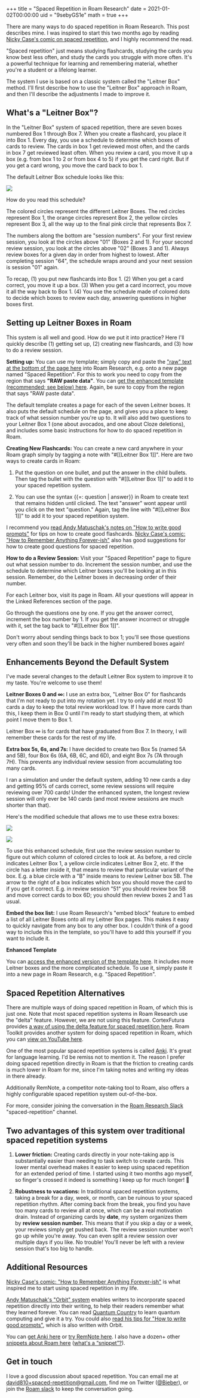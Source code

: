 +++
title = "Spaced Repetition in Roam Research"
date = 2021-01-02T00:00:00
uid = "9sebyGS1e"
math = true
+++

There are many ways to do spaced repetition in Roam Research. This post describes mine. I was inspired to start this two months ago by reading [Nicky Case's comic on spaced repetition](https://ncase.me/remember/), and I highly recommend the read.

"Spaced repetition" just means studying flashcards, studying the cards you know best less often, and study the cards you struggle with more often. It's a powerful technique for learning and remembering material, whether you're a student or a lifelong learner.

The system I use is based on a classic system called the "Leitner Box" method. I'll first describe how to use the "Leitner Box" approach in Roam, and then I'll describe the adjustments I made to improve it.

## What's a "Leitner Box"?

In the "Leitner Box" system of spaced repetition, there are seven boxes numbered Box 1 through Box 7. When you create a flashcard, you place it into Box 1. Every day, you use a schedule to determine which boxes of cards to review. The cards in box 1 get reviewed most often, and the cards in box 7 get reviewed least often. When you review a card, you move it up a box (e.g. from box 1 to 2 or from box 4 to 5) if you get the card right. But if you get a card wrong, you move the card back to box 1.

The default Leitner Box schedule looks like this:

![](https://firebasestorage.googleapis.com/v0/b/firescript-577a2.appspot.com/o/imgs%2Fapp%2Fplayground%2FpW7FsufOIr.png?alt=media&token=3cbd07b1-11e5-4389-896d-9a181f6529fc)

How do you read this schedule?

The colored circles represent the different Leitner Boxes. The red circles represent Box 1, the orange circles represent Box 2, the yellow circles represent Box 3, all the way up to the final pink circle that represents Box 7.

The numbers along the bottom are "session numbers". For your first review session, you look at the circles above "01" (Boxes 2 and 1). For your second review session, you look at the circles above "02" (Boxes 3 and 1). Always review boxes for a given day in order from highest to lowest. After completing session "64", the schedule wraps around and your next session is session "01" again.

To recap, (1) you put new flashcards into Box 1. (2) When you get a card correct, you move it up a box. (3) When you get a card incorrect, you move it all the way back to Box 1. (4) You use the schedule made of colored dots to decide which boxes to review each day, answering questions in higher boxes first.

## Setting up Leitner Boxes in Roam

This system is all well and good. How do we put it into practice? Here I'll quickly describe (1) getting set up, (2) creating new flashcards, and (3) how to do a review session.

**Setting up:** You can use my template; simply copy and paste the ["raw" text at the bottom of the page here](https://pastebin.com/GPfhcUug) into Roam Research, e.g. onto a new page named "Spaced Repetition". For this to work you need to copy from the region that says **"RAW paste data"**. You can [get the enhanced template (recommended; see below) here](https://pastebin.com/zvjFKZAb). Again, be sure to copy from the region that says "RAW paste data".

The default template creates a page for each of the seven Leitner boxes. It also puts the default schedule on the page, and gives you a place to keep track of what session number you're up to. It will also add two questions to your Leitner Box 1 (one about avocados, and one about Cloze deletions), and includes some basic instructions for how to do spaced repetition in Roam.

**Creating New Flashcards:** You can create a new card anywhere in your Roam graph simply by tagging a note with "#[[Leitner Box 1]]". Here are two ways to create cards in Roam:

1. Put the question on one bullet, and put the answer in the child bullets. Then tag the bullet with the question with "#[[Leitner Box 1]]" to add it to your spaced repetition system.

2. You can use the syntax {{=: question | answer}} in Roam to create text that remains hidden until clicked. The text "answer" wont appear until you click on the text "question." Again, tag the line with "#[[Leitner Box 1]]" to add it to your spaced repetition system.

I recommend you [read Andy Matuschak's notes on "How to write good prompts"](https://andymatuschak.org/prompts/) for tips on how to create good flashcards. [Nicky Case's comic: "How to Remember Anything Forever-ish"](https://ncase.me/remember/) also has good suggestions for how to create good questions for spaced repetition.

**How to do a Review Session:** Visit your "Spaced Repetition" page to figure out what session number to do. Increment the session number, and use the schedule to determine which Leitner boxes you'll be looking at in this session. Remember, do the Leitner boxes in decreasing order of their number.

For each Leitner box, visit its page in Roam. All your questions will appear in the Linked References section of the page.

Go through the questions one by one. If you get the answer correct, increment the box number by 1. If you get the answer incorrect or struggle with it, set the tag back to "#[[Leitner Box 1]]".

Don't worry about sending things back to box 1; you'll see those questions very often and soon they'll be back in the higher numbered boxes again!

## Enhancements Beyond the Default System

I've made several changes to the default Leitner Box system to improve it to my taste. You're welcome to use them!

**Leitner Boxes 0 and $\infty$:** I use an extra box, "Leitner Box 0" for flashcards that I'm not ready to put into my rotation yet. I try to only add at most 10 cards a day to keep the total review workload low. If I have more cards than this, I keep them in Box 0 until I'm ready to start studying them, at which point I move them to Box 1.

Leitner Box $\infty$ is for cards that have graduated from Box 7. In theory, I will remember these cards for the rest of my life.

**Extra box 5s, 6s, and 7s:** I have decided to create two Box 5s (named 5A and 5B), four Box 6s (6A, 6B, 6C, and 6D), and eight Box 7s (7A through 7H). This prevents any individual review session from accumulating too many cards.

I ran a simulation and under the default system, adding 10 new cards a day and getting 95% of cards correct, some review sessions will require reviewing over 700 cards! Under the enhanced system, the longest review session will only ever be 140 cards (and most review sessions are much shorter than that).

Here's the modified schedule that allows me to use these extra boxes:

![](https://firebasestorage.googleapis.com/v0/b/firescript-577a2.appspot.com/o/imgs%2Fapp%2Fplayground%2F_dSM-MMp85.png?alt=media&token=b3682748-8ea4-4444-97df-0c4592beb1ff)

![](https://firebasestorage.googleapis.com/v0/b/firescript-577a2.appspot.com/o/imgs%2Fapp%2Fplayground%2FhFRPfzGpwy.png?alt=media&token=20b7f689-4117-4901-a806-846b0d099d7d)

To use this enhanced schedule, first use the review session number to figure out which column of colored circles to look at. As before, a red circle indicates Leitner Box 1, a yellow circle indicates Leitner Box 2, etc. If the circle has a letter inside it, that means to review that particular variant of the box. E.g. a blue circle with a "B" inside means to review Leitner box 5B. The arrow to the right of a box indicates which box you should move the card to if you get it correct. E.g. in review session "51" you should review box 5B and move correct cards to box 6D; you should then review boxes 2 and 1 as usual.

**Embed the box list:** I use Roam Research's "embed block" feature to embed a list of all Leitner Boxes onto all my Leitner Box pages. This makes it easy to quickly navigate from any box to any other box. I couldn't think of a good way to include this in the template, so you'll have to add this yourself if you want to include it.

**Enhanced Template**

You can [access the enhanced version of the template here](https://pastebin.com/zvjFKZAb). It includes more Leitner boxes and the more complicated schedule. To use it, simply paste it into a new page in Roam Research, e.g. "Spaced Repetition".

## Spaced Repetition Alternatives

There are multiple ways of doing spaced repetition in Roam, of which this is just one. Note that most spaced repetition systems in Roam Research use the "delta" feature. However, we are not using this feature. CortexFutura provides [a way of using the delta feature for spaced repetition here](https://www.cortexfutura.com/preliminary-spaced-repetition-roam/). Roam Toolkit provides another system for doing spaced repetition in Roam, which you can [view on YouTube here](https://www.youtube.com/watch?v=08o8q_bOedw).

One of the most popular spaced repetition systems is called [Anki](https://apps.ankiweb.net/). It's great for language learning. I'd be remiss not to mention it. The reason I prefer doing spaced repetition directly in Roam is that the friction to creating cards is much lower in Roam for me, since I'm taking notes and writing my ideas in there already.

Additionally RemNote, a competitor note-taking tool to Roam, also offers a highly configurable spaced repetition system out-of-the-box.

For more, consider joining the conversation in the [Roam Research Slack](https://roamresearch.slack.com/) "spaced-repetition" channel.

## Two advantages of this system over traditional spaced repetition systems

1. **Lower friction:** Creating cards directly in your note-taking app is substantially easier than needing to task switch to create cards. This lower mental overhead makes it easier to keep using spaced repetition for an extended period of time. I started using it two months ago myself, so finger's crossed it indeed is something I keep up for much longer! 🤞 

2. **Robustness to vacations:** In traditional spaced repetition systems, taking a break for a day, week, or month, can be ruinous to your spaced repetition rhythm. After coming back from the break, you find you have too many cards to review all at once, which can be a real motivation drain. Instead of organizing cards by __date__, my system organizes them by __review session number.__ This means that if you skip a day or a week, your reviews simply get pushed back. The review session number won't go up while you're away. You can even split a review session over multiple days if you like. No trouble! You'll never be left with a review session that's too big to handle.

## Additional Resources

[Nicky Case's comic: "How to Remember Anything Forever-ish"](https://ncase.me/remember/) is what inspired me to start using spaced repetition in my life.

[Andy Matuschak's "Orbit" system](https://withorbit.com/) enables writers to incorporate spaced repetition directly into their writing, to help their readers remember what they learned forever. You can read [Quantum Country](https://quantum.country/) to learn quantum computing and give it a try. You could also [read his tips for "How to write good prompts"](https://andymatuschak.org/prompts/), which is also written with Orbit.

You can [get Anki here](https://apps.ankiweb.net/) or [try RemNote here](https://www.remnote.io/). I also have a dozen+ other [snippets about Roam here](https://davidbieber.com/snippets/) ([what's a “snippet”?](https://davidbieber.com/snippets/2019-12-25-introducing-snippets/)).

## Get in touch

I love a good discussion about spaced repetition. You can email me at [david810+spaced-repetition@gmail.com](mailto:david810+spaced-repetition@gmail.com), find me on Twitter ([@Bieber](https://twitter.com/@Bieber)), or join the [Roam slack](https://roamresearch.slack.com/) to keep the conversation going.
